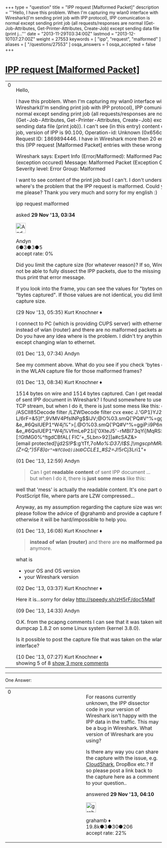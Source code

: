 +++
type = "question"
title = "IPP request [Malformed Packet]"
description = '''Hello, I have this problem. When I&#x27;m capturing my wlan0 interface with Wireshark(I&#x27;m sending print job with IPP protocol), IPP comunication is normal except sending print job (all requests/responses are normal (Get-Job-Attributes, Get-Printer-Attributes, Create-Job) except sending data file (print j...'''
date = "2013-11-29T03:34:00Z"
lastmod = "2013-12-10T07:27:00Z"
weight = 27553
keywords = [ "ipp", "request", "malformed" ]
aliases = [ "/questions/27553" ]
osqa_answers = 1
osqa_accepted = false
+++

<div class="headNormal">

# [IPP request \[Malformed Packet\]](/questions/27553/ipp-request-malformed-packet)

</div>

<div id="main-body">

<div id="askform">

<table id="question-table" style="width:100%;"><colgroup><col style="width: 50%" /><col style="width: 50%" /></colgroup><tbody><tr class="odd"><td style="width: 30px; vertical-align: top"><div class="vote-buttons"><span id="post-27553-upvote" class="ajax-command post-vote up" rel="nofollow" title="I like this post (click again to cancel)"> </span><div id="post-27553-score" class="post-score" title="current number of votes">0</div><span id="post-27553-downvote" class="ajax-command post-vote down" rel="nofollow" title="I dont like this post (click again to cancel)"> </span> <span id="favorite-mark" class="ajax-command favorite-mark" rel="nofollow" title="mark/unmark this question as favorite (click again to cancel)"> </span><div id="favorite-count" class="favorite-count"></div></div></td><td><div id="item-right"><div class="question-body"><p>Hello,</p><p>I have this problem. When I'm capturing my wlan0 interface with Wireshark(I'm sending print job with IPP protocol), IPP comunication is normal except sending print job (all requests/responses are normal (Get-Job-Attributes, Get-Printer-Attributes, Create-Job) except sending data file (print job)). I can't see (in this entry) content of the print job, version of IPP is 90.100, Operation-id: Unknown (0x656c) and Request ID: 1869894446. I have in Wireshark more then 20 entries like this (IPP request [Malformed Packet] entries with these wrong values).</p><p>Wireshark says: Expert Info (Error/Malformed): Malformed Packet (exception occured) Message: Malformed Packet (Exception Occured) Severity level: Error Group: Malformed</p><p>I want to see content of the print job bud I can't. I don't understand where's the problem that the IPP request is malformed. Could you help me please? Thank you very much and sorry for my english :)</p></div><div id="question-tags" class="tags-container tags"><span class="post-tag tag-link-ipp" rel="tag" title="see questions tagged &#39;ipp&#39;">ipp</span> <span class="post-tag tag-link-request" rel="tag" title="see questions tagged &#39;request&#39;">request</span> <span class="post-tag tag-link-malformed" rel="tag" title="see questions tagged &#39;malformed&#39;">malformed</span></div><div id="question-controls" class="post-controls"></div><div class="post-update-info-container"><div class="post-update-info post-update-info-user"><p>asked <strong>29 Nov '13, 03:34</strong></p><img src="https://secure.gravatar.com/avatar/be20005a55b5334aa5e61e2faeee32c1?s=32&amp;d=identicon&amp;r=g" class="gravatar" width="32" height="32" alt="Andyn&#39;s gravatar image" /><p><span>Andyn</span><br />
<span class="score" title="6 reputation points">6</span><span title="3 badges"><span class="badge1">●</span><span class="badgecount">3</span></span><span title="3 badges"><span class="silver">●</span><span class="badgecount">3</span></span><span title="5 badges"><span class="bronze">●</span><span class="badgecount">5</span></span><br />
<span class="accept_rate" title="Rate of the user&#39;s accepted answers">accept rate:</span> <span title="Andyn has no accepted answers">0%</span></p></div></div><div id="comments-container-27553" class="comments-container"><span id="27560"></span><div id="comment-27560" class="comment"><div id="post-27560-score" class="comment-score"></div><div class="comment-text"><p>Did you limit the capture size (for whatever reason)? If so, Wireshark will not be able to fully dissect the IPP packets, due to the missing bytes and thus print that error message.</p><p>If you look into the frame, you can see the values for "bytes on wire" and "bytes captured". If those values are not identical, you did limit the capture size.</p></div><div id="comment-27560-info" class="comment-info"><span class="comment-age">(29 Nov '13, 05:35)</span> <span class="comment-user userinfo">Kurt Knochner ♦</span></div></div><span id="27606"></span><div id="comment-27606" class="comment"><div id="post-27606-score" class="comment-score"></div><div class="comment-text"><p>I connect to PC (which is providing CUPS server) with ethernet cable instead of wlan (router) and there are no malformed packets anymore. Do you have any idea where is the problem. I didn't try anything else except changing wlan to ethernet.</p></div><div id="comment-27606-info" class="comment-info"><span class="comment-age">(01 Dec '13, 07:34)</span> <span class="comment-user userinfo">Andyn</span></div></div><span id="27608"></span><div id="comment-27608" class="comment"><div id="post-27608-score" class="comment-score"></div><div class="comment-text"><p>See my comment above. What do you see if you check 'bytes captured' in the WLAN capture file for those malformed frames?</p></div><div id="comment-27608-info" class="comment-info"><span class="comment-age">(01 Dec '13, 08:34)</span> <span class="comment-user userinfo">Kurt Knochner ♦</span></div></div><span id="27618"></span><div id="comment-27618" class="comment"><div id="post-27618-score" class="comment-score"></div><div class="comment-text"><p>1514 bytes on wire and 1514 bytes captured. Can I get readable content of sent IPP document in Wireshark? I found somewhere to use Follow TCP stream, but when I do it, there is just some mess like this: currentfile /ASCII85Decode filter /LZWDecode filter cvx exec J.'GP1)YJ2:a-L/6rF=&amp;5]f",9VMV4PfsINPg$$lJV;<span></span><span>@O</span>%03.smQ('PQ#V^%=ggiP:i9P6m1 &amp;e,,#6QsIUEP1^W4j%"&gt;[.<span></span><span>@O</span>%03.smQ('PQ#V^%=ggiP:i9P6m1 &amp;e,,#6QsIUEP1^W4j%VfmLeP21i['0XteJ5'-rMBI73qYi]MqRS:_)[:!GtMG0%^!tgdCBfAL( FIC<em>'</em>+_5Lbn&gt;92]]a#cSAZ&amp;&gt;<span class="__cf_email__" data-cfemail="a2e3e2c190fb">[email protected]</span>\jd2S!P$:g'tTf,7oM<em>o%:D37/I$S.]\mgscphMRIG413 (Z=Q;")5F8)<code>Qr"=NfCOoQ)ibUD</code>CCLE1_#S2=</em>J!5rCj3Lri1"+</p></div><div id="comment-27618-info" class="comment-info"><span class="comment-age">(01 Dec '13, 12:59)</span> <span class="comment-user userinfo">Andyn</span></div></div><span id="27621"></span><div id="comment-27621" class="comment"><div id="post-27621-score" class="comment-score"></div><div class="comment-text"><blockquote><p>Can I get <strong>readable content</strong> of sent IPP document ...<br />
but when I do it, there is <strong>just some mess</strong> like this:</p></blockquote><p>well that 'mess' is actually the readable content. It's one part of a PostScript file, where parts are LZW compressed...</p><p>Anyway, as my assumption regarding the capture size was wrong, please follow the advice of <span>@grahamb</span> and provide a capture file, otherwise it will be hard/impossible to help you.</p></div><div id="comment-27621-info" class="comment-info"><span class="comment-age">(01 Dec '13, 16:08)</span> <span class="comment-user userinfo">Kurt Knochner ♦</span></div></div><span id="27659"></span><div id="comment-27659" class="comment not_top_scorer"><div id="post-27659-score" class="comment-score"></div><div class="comment-text"><blockquote><p><strong>instead of wlan (router)</strong> and there are <strong>no malformed packets</strong> anymore.</p></blockquote><p>what is</p><ul><li>your OS and OS version</li><li>your Wireshark version</li></ul></div><div id="comment-27659-info" class="comment-info"><span class="comment-age">(02 Dec '13, 03:37)</span> <span class="comment-user userinfo">Kurt Knochner ♦</span></div></div><span id="27962"></span><div id="comment-27962" class="comment not_top_scorer"><div id="post-27962-score" class="comment-score"></div><div class="comment-text"><p>Here it is...sorry for delay <a href="http://speedy.sh/zH5rF/doc5Malf">http://speedy.sh/zH5rF/doc5Malf</a></p></div><div id="comment-27962-info" class="comment-info"><span class="comment-age">(09 Dec '13, 14:33)</span> <span class="comment-user userinfo">Andyn</span></div></div><span id="27974"></span><div id="comment-27974" class="comment not_top_scorer"><div id="post-27974-score" class="comment-score"></div><div class="comment-text"><p>O.K. from the pcapng comments I can see that it was taken with dumpcap 1.8.2 on some Linux system (kernel 3.8.0).</p><p>Is it possible to post the capture file that was taken on the wlan0 interface?</p></div><div id="comment-27974-info" class="comment-info"><span class="comment-age">(10 Dec '13, 07:27)</span> <span class="comment-user userinfo">Kurt Knochner ♦</span></div></div></div><div id="comment-tools-27553" class="comment-tools"><span class="comments-showing"> showing 5 of 8 </span> <a href="#" class="show-all-comments-link">show 3 more comments</a></div><div class="clear"></div><div id="comment-27553-form-container" class="comment-form-container"></div><div class="clear"></div></div></td></tr></tbody></table>

------------------------------------------------------------------------

<div class="tabBar">

<span id="sort-top"></span>

<div class="headQuestions">

One Answer:

</div>

</div>

<span id="27555"></span>

<div id="answer-container-27555" class="answer">

<table style="width:100%;"><colgroup><col style="width: 50%" /><col style="width: 50%" /></colgroup><tbody><tr class="odd"><td style="width: 30px; vertical-align: top"><div class="vote-buttons"><span id="post-27555-upvote" class="ajax-command post-vote up" rel="nofollow" title="I like this post (click again to cancel)"> </span><div id="post-27555-score" class="post-score" title="current number of votes">0</div><span id="post-27555-downvote" class="ajax-command post-vote down" rel="nofollow" title="I dont like this post (click again to cancel)"> </span></div></td><td><div class="item-right"><div class="answer-body"><p>For reasons currently unknown, the IPP dissector code in your version of Wireshark isn't happy with the IPP data in the traffic. This may be a bug in Wireshark. What version of Wireshark are you using?</p><p>Is there any way you can share the capture with the issue, e.g. <a href="http://cloudshark.org/">CloudShark</a>, DropBox etc.? If so please post a link back to the capture here as a comment to your question..</p></div><div class="answer-controls post-controls"></div><div class="post-update-info-container"><div class="post-update-info post-update-info-user"><p>answered <strong>29 Nov '13, 04:10</strong></p><img src="https://secure.gravatar.com/avatar/d2a7e24ca66604c749c7c88c1da8ff78?s=32&amp;d=identicon&amp;r=g" class="gravatar" width="32" height="32" alt="grahamb&#39;s gravatar image" /><p><span>grahamb ♦</span><br />
<span class="score" title="19834 reputation points"><span>19.8k</span></span><span title="3 badges"><span class="badge1">●</span><span class="badgecount">3</span></span><span title="30 badges"><span class="silver">●</span><span class="badgecount">30</span></span><span title="206 badges"><span class="bronze">●</span><span class="badgecount">206</span></span><br />
<span class="accept_rate" title="Rate of the user&#39;s accepted answers">accept rate:</span> <span title="grahamb has 274 accepted answers">22%</span> </br></p></div></div><div id="comments-container-27555" class="comments-container"></div><div id="comment-tools-27555" class="comment-tools"></div><div class="clear"></div><div id="comment-27555-form-container" class="comment-form-container"></div><div class="clear"></div></div></td></tr></tbody></table>

</div>

<div class="paginator-container-left">

</div>

</div>

</div>

